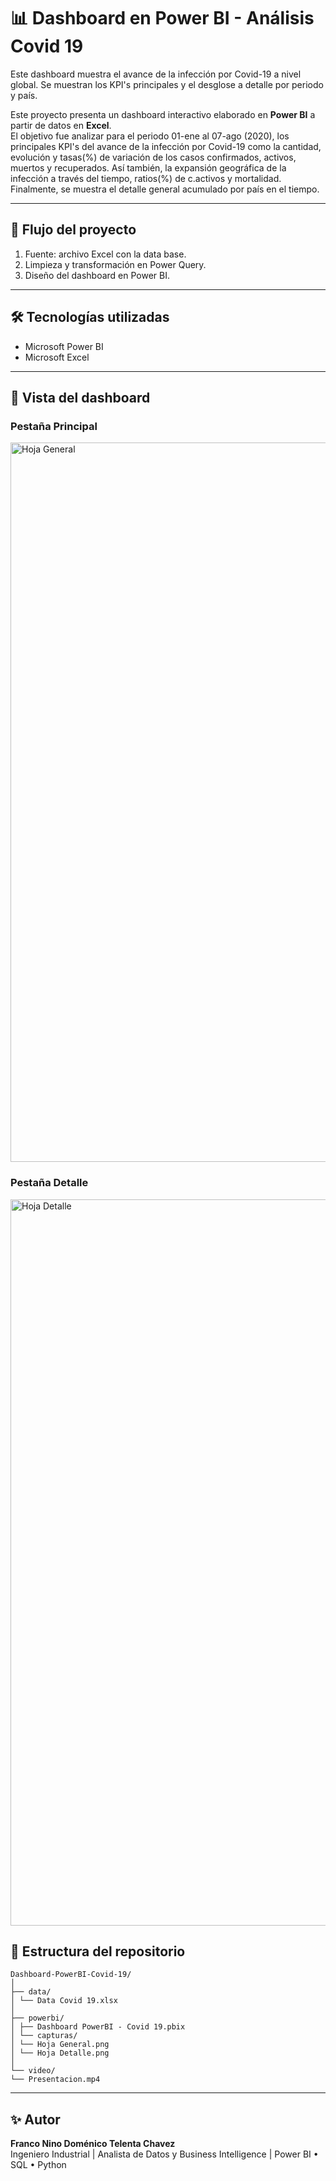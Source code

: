 # 📊 Dashboard en Power BI - Análisis Covid 19
Este dashboard muestra el avance de la infección por Covid-19 a nivel global. Se muestran los KPI's principales y el desglose a detalle por periodo y país.

Este proyecto presenta un dashboard interactivo elaborado en **Power BI** a partir de datos en **Excel**.  
El objetivo fue analizar para el periodo 01-ene al 07-ago (2020), los principales KPI's del avance de la infección por Covid-19 como la cantidad, evolución y tasas(%) de variación de los casos confirmados, activos, muertos y recuperados. 
Así también, la expansión geográfica de la infección a través del tiempo, ratios(%) de c.activos y mortalidad.
Finalmente, se muestra el detalle general acumulado por país en el tiempo.

---

## 🚀 Flujo del proyecto
1. Fuente: archivo Excel con la data base.
2. Limpieza y transformación en Power Query.
3. Diseño del dashboard en Power BI.

---

## 🛠️ Tecnologías utilizadas
- Microsoft Power BI
- Microsoft Excel

---

## 📸 Vista del dashboard

### Pestaña Principal
<img width="1913" height="1151" alt="Hoja General" src="https://github.com/user-attachments/assets/8edb925b-e069-429f-b7aa-0b23d6b8fc41" />

### Pestaña Detalle
<img width="1965" height="1162" alt="Hoja Detalle" src="https://github.com/user-attachments/assets/7284ac2c-b63f-4b03-b462-c509f27884e3" />


## 📂 Estructura del repositorio

```
Dashboard-PowerBI-Covid-19/
│
├── data/
│ └── Data Covid 19.xlsx
│
├── powerbi/
│ ├── Dashboard PowerBI - Covid 19.pbix
│ └── capturas/
│ └── Hoja General.png
│ └── Hoja Detalle.png
│
└── video/
└── Presentacion.mp4
```
---

## ✨ Autor
**Franco Nino Doménico Telenta Chavez**  
Ingeniero Industrial | Analista de Datos y Business Intelligence | Power BI • SQL • Python
